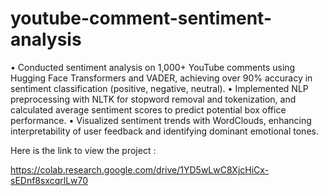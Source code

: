 # youtube-comment-sentiment-analysis

•	Conducted sentiment analysis on 1,000+ YouTube comments using Hugging Face Transformers and VADER, achieving over 90% accuracy in sentiment classification (positive, negative, neutral).
•	Implemented NLP preprocessing with NLTK for stopword removal and tokenization, and calculated average sentiment scores to predict potential box office performance.
•	Visualized sentiment trends with WordClouds, enhancing interpretability of user feedback and identifying dominant emotional tones.

Here is the link to view the project :

https://colab.research.google.com/drive/1YD5wLwC8XjcHiCx-sEDnf8sxcqrlLw70
